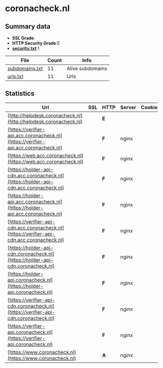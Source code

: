 

# coronacheck.nl
## Summary data


 - **SSL Grade**:
 - **HTTP Security Grade**:E
 - **[security.txt](https://www.digitaleoverheid.nl/nieuws/standaard-security-txt-nu-verplicht-voor-overheid/)**:1


| File       | Count | Info |
|------------|-------|------|
|[subdomains.txt](/data/coronacheck.nl/subdomains.txt)|11|Alive subdomains|
|[urls.txt](/data/coronacheck.nl/urls.txt)|11|Urls|


## Statistics


| Url | SSL | HTTP | Server | Cookie | HSTS | CORS | CTO | CSP | XFO | XXP | RP |FP| Tech |Title |
|--------|-------|-------|------|------|------|------|------|------|------|------|------|------|------|------|
|[http://helpdesk.coronacheck.nl](http://helpdesk.coronacheck.nl)| | **E**|| | | | | | | | :white_check_mark: | |||
|[https://verifier-api.acc.coronacheck.nl](https://verifier-api.acc.coronacheck.nl)| | **F**|nginx| | | | | | | | :white_check_mark: | |Nginx|502 Bad Gateway|
|[https://web.acc.coronacheck.nl](https://web.acc.coronacheck.nl)| | **F**|nginx| | | | | | | | :white_check_mark: | |Nginx|502 Bad Gateway|
|[https://holder-api-cdn.acc.coronacheck.nl](https://holder-api-cdn.acc.coronacheck.nl)| | **F**|nginx| | | | | | | | :white_check_mark: | |Nginx|502 Bad Gateway|
|[https://holder-api.acc.coronacheck.nl](https://holder-api.acc.coronacheck.nl)| | **F**|nginx| | | | | | | | :white_check_mark: | |Nginx|502 Bad Gateway|
|[https://verifier-api-cdn.acc.coronacheck.nl](https://verifier-api-cdn.acc.coronacheck.nl)| | **F**|nginx| | | | | | | | :white_check_mark: | |Nginx|502 Bad Gateway|
|[https://holder-api-cdn.coronacheck.nl](https://holder-api-cdn.coronacheck.nl)| | **F**|nginx| | | | | | | | :white_check_mark: | |HSTS Nginx||
|[https://holder-api.coronacheck.nl](https://holder-api.coronacheck.nl)| | **F**|nginx| | | | | | | | :white_check_mark: | |HSTS Nginx||
|[https://verifier-api-cdn.coronacheck.nl](https://verifier-api-cdn.coronacheck.nl)| | **F**|nginx| | | | | | | | :white_check_mark: | |HSTS Nginx||
|[https://verifier-api.coronacheck.nl](https://verifier-api.coronacheck.nl)| | **F**|nginx| | | | | | | | :white_check_mark: | |HSTS Nginx||
|[https://www.coronacheck.nl](https://www.coronacheck.nl)| | **A**|nginx| |:white_check_mark: | | |:warning: | :white_check_mark: | :white_check_mark: | :white_check_mark: | |HSTS Nginx|302 Found|


